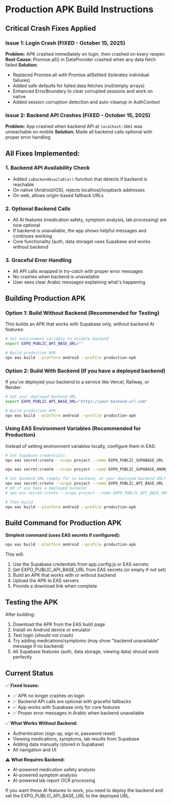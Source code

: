 # Production APK Build Instructions

## Critical Crash Fixes Applied

### Issue 1: Login Crash (FIXED - October 15, 2025)
**Problem:** APK crashed immediately on login, then crashed on every reopen
**Root Cause:** Promise.all() in DataProvider crashed when any data fetch failed
**Solution:**
- Replaced Promise.all with Promise.allSettled (tolerates individual failures)
- Added safe defaults for failed data fetches (null/empty arrays)
- Enhanced ErrorBoundary to clear corrupted sessions and work on native
- Added session corruption detection and auto-cleanup in AuthContext

### Issue 2: Backend API Crashes (FIXED - October 15, 2025)
**Problem:** App crashed when backend API at `localhost:3001` was unreachable on mobile
**Solution:** Made all backend calls optional with proper error handling

## All Fixes Implemented:

### 1. Backend API Availability Check
- Added `isBackendAvailable()` function that detects if backend is reachable
- On native (Android/iOS), rejects localhost/loopback addresses
- On web, allows origin-based fallback URLs

### 2. Optional Backend Calls
- All AI features (medication safety, symptom analysis, lab processing) are now optional
- If backend is unavailable, the app shows helpful messages and continues working
- Core functionality (auth, data storage) uses Supabase and works without backend

### 3. Graceful Error Handling
- All API calls wrapped in try-catch with proper error messages
- No crashes when backend is unavailable
- User sees clear Arabic messages explaining what's happening

## Building Production APK

### Option 1: Build Without Backend (Recommended for Testing)

This builds an APK that works with Supabase only, without backend AI features:

```bash
# Set environment variable to disable backend
export EXPO_PUBLIC_API_BASE_URL=""

# Build production APK
npx eas build --platform android --profile production-apk
```

### Option 2: Build With Backend (If you have a deployed backend)

If you've deployed your backend to a service like Vercel, Railway, or Render:

```bash
# Set your deployed backend URL
export EXPO_PUBLIC_API_BASE_URL="https://your-backend-url.com"

# Build production APK
npx eas build --platform android --profile production-apk
```

### Using EAS Environment Variables (Recommended for Production)

Instead of setting environment variables locally, configure them in EAS:

```bash
# Set Supabase credentials
npx eas secret:create --scope project --name EXPO_PUBLIC_SUPABASE_URL --value "https://uzhtruxyzxtqappavqhr.supabase.co" --type string

npx eas secret:create --scope project --name EXPO_PUBLIC_SUPABASE_ANON_KEY --value "eyJhbGciOiJIUzI1NiIsInR5cCI6IkpXVCJ9.eyJpc3MiOiJzdXBhYmFzZSIsInJlZiI6InV6aHRydXh5enh0cWFwcGF2cWhyIiwicm9sZSI6ImFub24iLCJpYXQiOjE3Mjc5ODA4NDUsImV4cCI6MjA0MzU1Njg0NX0.kDZcTPJkZdHfzuTGiYlFO46EXdwsrpGSwaBWxRexDSU" --type string

# Set backend URL (empty for no backend, or your deployed backend URL)
npx eas secret:create --scope project --name EXPO_PUBLIC_API_BASE_URL --value "" --type string
# OR if you have a deployed backend:
# npx eas secret:create --scope project --name EXPO_PUBLIC_API_BASE_URL --value "https://your-backend-url.com" --type string

# Then build
npx eas build --platform android --profile production-apk
```

## Build Command for Production APK

**Simplest command (uses EAS secrets if configured):**

```bash
npx eas build --platform android --profile production-apk
```

This will:
1. Use the Supabase credentials from app.config.js or EAS secrets
2. Set EXPO_PUBLIC_API_BASE_URL from EAS secrets (or empty if not set)
3. Build an APK that works with or without backend
4. Upload the APK to EAS servers
5. Provide a download link when complete

## Testing the APK

After building:
1. Download the APK from the EAS build page
2. Install on Android device or emulator
3. Test login (should not crash)
4. Try adding medications/symptoms (may show "backend unavailable" message if no backend)
5. All Supabase features (auth, data storage, viewing data) should work perfectly

## Current Status

✅ **Fixed Issues:**
- ✅ APK no longer crashes on login
- ✅ Backend API calls are optional with graceful fallbacks
- ✅ App works with Supabase only for core features
- ✅ Proper error messages in Arabic when backend unavailable

✅ **What Works Without Backend:**
- Authentication (sign up, sign in, password reset)
- Viewing medications, symptoms, lab results from Supabase
- Adding data manually (stored in Supabase)
- All navigation and UI

⚠️ **What Requires Backend:**
- AI-powered medication safety analysis
- AI-powered symptom analysis
- AI-powered lab report OCR processing

If you want these AI features to work, you need to deploy the backend and set the EXPO_PUBLIC_API_BASE_URL to the deployed URL.

